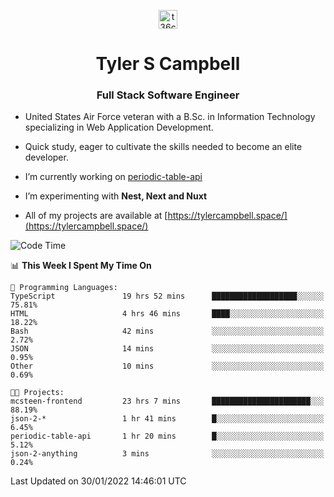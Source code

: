 <p align="center">
<a href="https://www.linkedin.com/in/t36campbell" target="blank"><img align="center" src="https://ik.imagekit.io/t36campbell/Portfolio/linkedin.png.original_m8bbGgPh6.png" alt="t36campbell" height="30" width="30" /></a>
</p>
<h1 align="center">Tyler S Campbell</h1>
<h3 align="center">Full Stack Software Engineer</h3>

* United States Air Force veteran with a B.Sc. in Information Technology specializing in Web Application Development. 

* Quick study, eager to cultivate the skills needed to become an elite developer.

* I’m currently working on [periodic-table-api](https://github.com/t36campbell/periodic-table-api)

* I’m experimenting with **Nest, Next and Nuxt**

* All of my projects are available at [https://tylercampbell.space/](https://tylercampbell.space/)

<!--START_SECTION:waka-->
![Code Time](http://img.shields.io/badge/Code%20Time-1%2C381%20hrs%2022%20mins-blue)

📊 **This Week I Spent My Time On** 

```text
💬 Programming Languages: 
TypeScript               19 hrs 52 mins      ███████████████████░░░░░░   75.81% 
HTML                     4 hrs 46 mins       ████░░░░░░░░░░░░░░░░░░░░░   18.22% 
Bash                     42 mins             ░░░░░░░░░░░░░░░░░░░░░░░░░   2.72% 
JSON                     14 mins             ░░░░░░░░░░░░░░░░░░░░░░░░░   0.95% 
Other                    10 mins             ░░░░░░░░░░░░░░░░░░░░░░░░░   0.69%

🐱‍💻 Projects: 
mcsteen-frontend         23 hrs 7 mins       ██████████████████████░░░   88.19% 
json-2-*                 1 hr 41 mins        █░░░░░░░░░░░░░░░░░░░░░░░░   6.45% 
periodic-table-api       1 hr 20 mins        █░░░░░░░░░░░░░░░░░░░░░░░░   5.12% 
json-2-anything          3 mins              ░░░░░░░░░░░░░░░░░░░░░░░░░   0.24%

```


 Last Updated on 30/01/2022 14:46:01 UTC
<!--END_SECTION:waka-->
